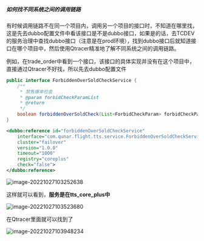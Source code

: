 

##### 如何找不同系统之间的调用链路

有时候调用链路不在同一个项目内，调用另一个项目的接口时，不知道在哪里找，这是先去dubbo配置文件中看该接口是不是dubbo接口，如果是的话，去TCDEV的服务治理中查找dubbo接口（注意是在prod环境），找到dubbo接口后就知道接口在哪个项目中，然后使用Qtracer精准地了解不同系统之间的调用链路。

例如，在trade_order中看到一个接口，该接口的具体实现并没有在这个项目中，直接通过Qtracer不好找，所以先去dubbo配置文件

```java
public interface ForbiddenOverSoldCheckService {
    /**
     * 禁售爆单检查
     * @param forbidCheckParamList
     * @return
     */
    boolean forbiddenOverSoldCheck(List<ForbidCheckParam> forbidCheckParamList);
}
```

```xml
<dubbo:reference id="forbiddenOverSoldCheckService"
    interface="com.qunar.flight.tts.service.ForbiddenOverSoldCheckService"
    cluster="failover"
    version="1.0.0"
    timeout="1000"
    registry="coreplus"
    check="false">
</dubbo:reference>
```



![image-20221027103252638](C:\Users\hongyuan.shan\AppData\Roaming\Typora\typora-user-images\image-20221027103252638.png)

这样就可以看到，**服务是在tts_core_plus中**

![image-20221027103523680](C:\Users\hongyuan.shan\AppData\Roaming\Typora\typora-user-images\image-20221027103523680.png)

在Qtracer里面就可以找到了

![image-20221027103948234](C:\Users\hongyuan.shan\AppData\Roaming\Typora\typora-user-images\image-20221027103948234.png)